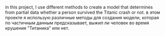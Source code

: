 in this project, I use different methods to create a model that determines from partial data whether a person survived the Titanic crash or not.
в этом проекте я использую различные методы для создания модели, которая по частичным данным предсказывает, выжил ли человек во время крушения "Титаника" или нет.
